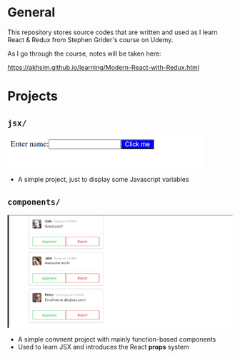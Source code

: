 # General

This repository stores source codes that are written and used as I learn React & Redux from Stephen Grider's course on Udemy.

As I go through the course, notes will be taken here:

https://akhsim.github.io/learning/Modern-React-with-Redux.html

# Projects

## `jsx/`
  ![](./code_img/README-2020-10-05-13-53-51.png)
  - A simple project, just to display some Javascript variables

## `components/`
  ![](./code_img/README-2020-10-05-13-53-11.png)
  - A simple comment project with mainly function-based components
  - Used to learn JSX and introduces the React **props** system


